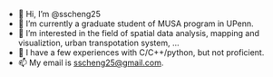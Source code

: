- 👋 Hi, I’m @sscheng25
- 🌱 I’m currently a graduate student of MUSA program in UPenn.
- 💞️ I’m interested in the field of spatial data analysis, mapping and visualiztion, urban transpotation system, ...
- 👀 I have a few experiences with C/C++/python, but not proficient.
- 📫 My email is sscheng25@gmail.com.

<!---
sscheng25/sscheng25 is a ✨ special ✨ repository because its `README.md` (this file) appears on your GitHub profile.
You can click the Preview link to take a look at your changes.
--->
